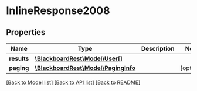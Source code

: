 # InlineResponse2008

## Properties
Name | Type | Description | Notes
------------ | ------------- | ------------- | -------------
**results** | [**\BlackboardRest\Model\User[]**](User.md) |  | 
**paging** | [**\BlackboardRest\Model\PagingInfo**](PagingInfo.md) |  | [optional] 

[[Back to Model list]](../README.md#documentation-for-models) [[Back to API list]](../README.md#documentation-for-api-endpoints) [[Back to README]](../README.md)


